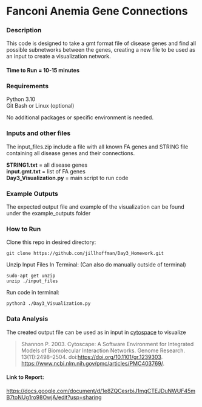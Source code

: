 # Fanconi Anemia Gene Connections

### Description
This code is designed to take a gmt format file of disease genes and find all possible subnetworks between the genes, creating a new file to be used as an input to create a visualization network.
#### Time to Run = 10-15 minutes

### Requirements
Python 3.10    
Git Bash or Linux (optional)

No additional packages or specific environment is needed.

### Inputs and other files
The input_files.zip include a file with all known FA genes and STRING file containing all disease genes and their connections.

**STRING1.txt** = all disease genes  
**input.gmt.txt** = list of FA genes  
**Day3_Visualization.py** = main script to run code  

### Example Outputs
The expected output file and example of the visualization can be found under the example_outputs folder

### How to Run
Clone this repo in desired directory:

    git clone https://github.com/jillhoffman/Day3_Homework.git
  
Unzip Input Files In Terminal: (Can also do manually outside of terminal)

    sudo-apt get unzip
    unzip ./input_files
  
Run code in terminal:

    python3 ./Day3_Visualization.py

### Data Analysis
The created output file can be used as in input in [cytospace](https://cytoscape.org/) to visualize

>Shannon P. 2003. Cytoscape: A Software Environment for Integrated Models of 
    Biomolecular Interaction Networks. Genome Research. 13(11):2498–2504. doi:https://doi.org/10.1101/gr.1239303.
    https://www.ncbi.nlm.nih.gov/pmc/articles/PMC403769/.

#### Link to Report:
https://docs.google.com/document/d/1e8ZQCesrbiJ1mgCTEJDuNWUF45mB7toNUg1ro98OwjA/edit?usp=sharing 
